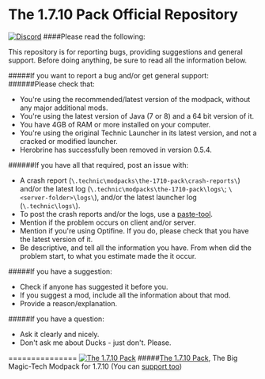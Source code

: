 The 1.7.10 Pack Official Repository
===============
[![Discord](https://discordapp.com/api/guilds/96554564429299712/widget.png)](https://discord.gg/0XRCFkHskZH0DA3Q)
####Please read the following:

This repository is for reporting bugs, providing suggestions and general support.
Before doing anything, be sure to read all the information below.

#####If you want to report a bug and/or get general support:
######Please check that:
- You're using the recommended/latest version of the modpack, without any major additional mods.
- You're using the latest version of Java (7 or 8) and a 64 bit version of it.
- You have 4GB of RAM or more installed on your computer.
- You're using the original Technic Launcher in its latest version, and not a cracked or modified launcher.
- Herobrine has successfully been removed in version 0.5.4.

######If you have all that required, post an issue with:
- A crash report (`\.technic\modpacks\the-1710-pack\crash-reports\`) and/or the latest log (`\.technic\modpacks\the-1710-pack\logs\`; `\<server-folder>\logs\`), and/or the latest launcher log (`\.technic\logs\`).
- To post the crash reports and/or the logs, use a [paste-tool](http://paste.ubuntu.com).
- Mention if the problem occurs on client and/or server.
- Mention if you're using Optifine. If you do, please check that you have the latest version of it.
- Be descriptive, and tell all the information you have. From when did the problem start, to what you estimate made the it occur.
 
#####If you have a suggestion:
- Check if anyone has suggested it before you.
- If you suggest a mod, include all the information about that mod.
- Provide a reason/explanation.

#####If you have a question:
- Ask it clearly and nicely.
- Don't ask me about Ducks - just don't. Please.

===============
[![The 1.7.10 Pack](http://i.imgur.com/SpfYnnB.png)](http://the-1710-pack.com)
#####[The 1.7.10 Pack](http://the-1710-pack.com/), The Big Magic-Tech Modpack for 1.7.10
(You can [support too](http://bit.ly/The-1-7-10-Pack-Donate))
